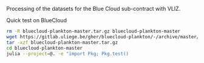 Processing of the datasets for the Blue Cloud sub-contract with VLIZ.

Quick test on BlueCloud

```bash
rm -R bluecloud-plankton-master.tar.gz bluecloud-plankton-master
wget https://gitlab.uliege.be/gher/bluecloud-plankton/-/archive/master/bluecloud-plankton-master.tar.gz
tar -xzf bluecloud-plankton-master.tar.gz
cd bluecloud-plankton-master
julia --project=@. -e "import Pkg; Pkg.test()
```